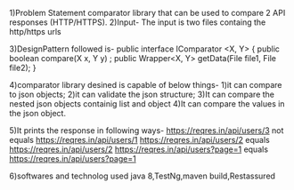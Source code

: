 
1)Problem Statement
comparator library that can be used to compare 2 API responses (HTTP/HTTPS).
2)Input-
The input is two files containg the http/https urls

3)DesignPattern followed is-
public interface IComparator <X, Y> {
public boolean compare(X x, Y y) ;
public Wrapper<X, Y> getData(File file1, File file2);
}

4)comparator library desined is capable of below things-
1)it can compare to json objects;
2)it can validate the json structure;
3)It can compare the nested json objects containig list and object 
4)It can compare the values in the json object.

5)It prints the response in following ways-
https://reqres.in/api/users/3 not equals https://reqres.in/api/users/1
https://reqres.in/api/users/2 equals https://reqres.in/api/users/2
https://reqres.in/api/users?page=1 equals https://reqres.in/api/users?page=1


6)softwares and technolog used
java 8,TestNg,maven build,Restassured




